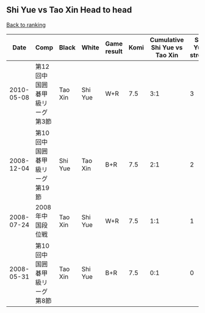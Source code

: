 ## Shi Yue vs Tao Xin Head to head

[Back to ranking](../../index.md)




| **Date** | **Comp** | **Black** | **White** | **Game result** | **Komi** | **Cumulative Shi Yue vs Tao Xin** | **Shi Yue streak** | **Tao Xin streak** | 
| --- | --- | --- | --- | --- | --- | --- | --- | --- |
| 2010-05-08 | 第12回中国囲碁甲級リーグ第3節 | Tao Xin | Shi Yue | W+R | 7.5 | 3:1 | 3 | 0 | 
| 2008-12-04 | 第10回中国囲碁甲級リーグ第19節 | Shi Yue | Tao Xin | B+R | 7.5 | 2:1 | 2 | 0 | 
| 2008-07-24 | 2008年中国段位戦 | Tao Xin | Shi Yue | W+R | 7.5 | 1:1 | 1 | 0 | 
| 2008-05-31 | 第10回中国囲碁甲級リーグ第8節 | Tao Xin | Shi Yue | B+R | 7.5 | 0:1 | 0 | 1 |




